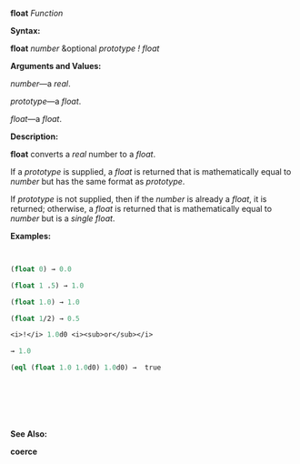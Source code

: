 **float** *Function* 



**Syntax:** 



**float** *number* &amp;optional *prototype ! float* 



**Arguments and Values:** 



*number*—a *real*. 



*prototype*—a *float*. 



*float*—a *float*. 



**Description:** 



**float** converts a *real* number to a *float*. 



If a *prototype* is supplied, a *float* is returned that is mathematically equal to *number* but has the same format as *prototype*. 



If *prototype* is not supplied, then if the *number* is already a *float*, it is returned; otherwise, a *float* is returned that is mathematically equal to *number* but is a *single float*. 



**Examples:**
```lisp
 

(float 0) → 0.0 

(float 1 .5) → 1.0 

(float 1.0) → 1.0 

(float 1/2) → 0.5 

<i>!</i> 1.0d0 <i><sub>or</sub></i> 

→ 1.0 

(eql (float 1.0 1.0d0) 1.0d0) →  true 



 

 


```
**See Also:** 



**coerce** 



